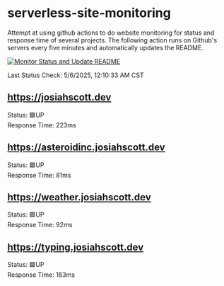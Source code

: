 # serverless-site-monitoring
Attempt at using github actions to do website monitoring for status and response time of several projects. The following action runs on Github's servers every five minutes and automatically updates the README.  

[![Monitor Status and Update README](https://github.com/JosiahSco/serverless-site-monitoring/actions/workflows/monitor.yaml/badge.svg)](https://github.com/JosiahSco/serverless-site-monitoring/actions/workflows/monitor.yaml)

Last Status Check: 5/6/2025, 12:10:33 AM CST

## https://josiahscott.dev
Status: 🟩UP  
Response Time: 223ms

## https://asteroidinc.josiahscott.dev
Status: 🟩UP  
Response Time: 81ms

## https://weather.josiahscott.dev
Status: 🟩UP  
Response Time: 92ms

## https://typing.josiahscott.dev
Status: 🟩UP  
Response Time: 183ms

